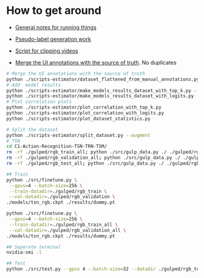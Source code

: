# How to get around

- [General notes for running things](../notes/RUN_EXPERIMENTS.md)
- [Pseudo-label generation work](../my-dissertation/augmentation-pipeline/main.py)
- [Script for clipping videos](../scripts/download_and_clip_videos.py)

- [Merge the UI annotations with the source of truth](../scripts-estimator/dataset_flattened_from_manual_annotations.py). No duplicates


```sh
# Merge the UI annotations with the source of truth
python ./scripts-estimator/dataset_flattened_from_manual_annotations.py
# Add  model results
python ./scripts-estimator/make_models_results_dataset_with_top_k.py --augment
python ./scripts-estimator/make_models_results_dataset_with_logits.py --augment
# Plot correlation plots
python ./scripts-estimator/plot_correlation_with_top_k.py
python ./scripts-estimator/plot_correlation_with_logits.py
python ./scripts-estimator/plot_dataset_statistics.py 
```


```sh
# Split the dataset
python ./scripts-estimator/split_dataset.py --augment
# TSN
cd C1-Action-Recognition-TSN-TRN-TSM/
rm -rf ./gulped/rgb_train_all; python ./src/gulp_data.py ./ ./gulped/rgb_train_all /home/ec2-user/environment/data-estimator/base_all_train.csv rgb
rm -rf ./gulped/rgb_validation_all; python ./src/gulp_data.py ./ ./gulped/rgb_validation_all /home/ec2-user/environment/data-estimator/base_all_val.csv rgb
rm -rf ./gulped/rgb_test_all; python ./src/gulp_data.py ./ ./gulped/rgb_test_all /home/ec2-user/environment/data-estimator/base_all_test.csv rgb

## Train
python ./src/finetune.py \
 --gpus=4 --batch-size=256 \
 --train-datadir=./gulped/rgb_train \
 --val-datadir=./gulped/rgb_validation \
./models/tsn_rgb.ckpt ./results/dummy.pt

python ./src/finetune.py \
 --gpus=4 --batch-size=256 \
 --train-datadir=./gulped/rgb_train_all \
 --val-datadir=./gulped/rgb_validation_all \
./models/tsn_rgb.ckpt ./results/dummy.pt

## Seperate terminal
nvidia-smi -l

## Test
python ./src/test.py --gpus 4 --batch-size=32 --datadir ./gulped/rgb_test_all --split test ./lightning_logs/version_85/checkpoints/last.ckpt ./results/finetune_results.pt
```